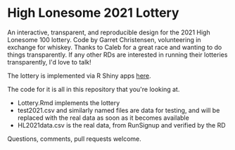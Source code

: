 # High Lonesome 2021 Lottery
An interactive, transparent, and reproducible design for the 2021 High Lonesome 100 lottery. Code by Garret Christensen, volunteering in exchange for whiskey. Thanks to Caleb for a great race and wanting to do things transparently. If any other RDs are interested in running their lotteries transparently, I'd love to talk!

The lottery is implemented via R Shiny apps [here](https://garretchristensen.shinyapps.io/HighLonesome2021Lottery/).

The code for it is all in this repository that you're looking at.

* Lottery.Rmd implements the lottery
* test2021.csv and similarly named files are data for testing, and will be replaced with the real data as soon as it becomes available
* HL2021data.csv is the real data, from RunSignup and verified by the RD


Questions, comments, pull requests welcome.
